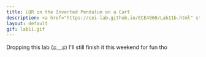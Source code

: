 ```yaml
---
title: LQR on the Inverted Pendulum on a Cart
description: <a href="https://cei-lab.github.io/ECE4960/Lab11b.html" style="color:#FFCC00;">Lab 11b</a>
layout: default
gif: lab11.gif
---
```


Dropping this lab (ಥ﹏ಥ) I'll still finish it this weekend for fun tho